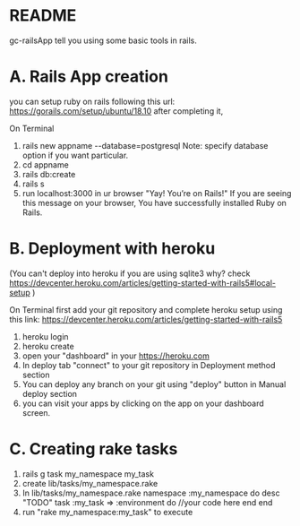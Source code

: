 # README

gc-railsApp tell you using some basic tools in rails.

# A. Rails App creation
you can setup ruby on rails following this url: https://gorails.com/setup/ubuntu/18.10 after completing it,

  On Terminal
  1. rails new appname --database=postgresql
  Note: specify database option if you want particular.
  2. cd appname
  3. rails db:create
  4. rails s
  5. run localhost:3000 in ur browser
  "Yay! You’re on Rails!" If you are seeing this message on your browser, You have successfully installed Ruby on Rails.

# B. Deployment with heroku
(You can't deploy into heroku if you are using sqlite3 why? check https://devcenter.heroku.com/articles/getting-started-with-rails5#local-setup )

  On Terminal first add your git repository and complete heroku setup using this link: https://devcenter.heroku.com/articles/getting-started-with-rails5

  1. heroku login
  2. heroku create
  3. open your "dashboard" in your https://heroku.com
  4. In deploy tab "connect" to your git repository in Deployment method section
  5. You can deploy any branch on your git using "deploy" button in Manual deploy section
  6. you can visit your apps by clicking on the app on your dashboard screen.


 # C. Creating rake tasks

 1. rails g task my_namespace my_task
 2. create lib/tasks/my_namespace.rake
 3. In lib/tasks/my_namespace.rake
   namespace :my_namespace do
      desc "TODO"
      task :my_task => :environment do
      //your code here
      end
    end
 4. run "rake my_namespace:my_task" to execute
